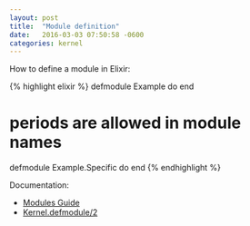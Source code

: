 ```yaml
---
layout: post
title:  "Module definition"
date:   2016-03-03 07:50:58 -0600
categories: kernel
---
```

How to define a module in Elixir:

{% highlight elixir %}
defmodule Example do
end

# periods are allowed in module names
defmodule Example.Specific do
end
{% endhighlight %}

Documentation:

- [Modules Guide](http://elixir-lang.org/getting-started/modules.html)
- [Kernel.defmodule/2](http://elixir-lang.org/docs/stable/elixir/Kernel.html#defmodule/2)
